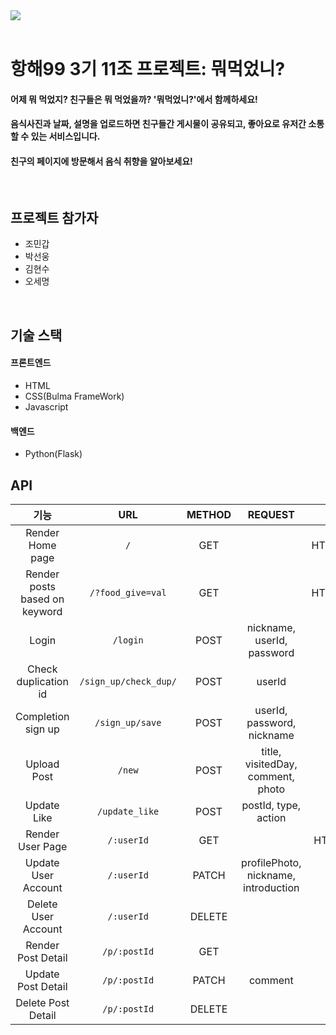 <img src="https://user-images.githubusercontent.com/90446271/133872554-b084cc92-7986-42ae-957f-6972b6ac0e51.png">
<br><br>

# 항해99 3기 11조 프로젝트: 뭐먹었니?

#### 어제 뭐 먹었지? 친구들은 뭐 먹었을까? '뭐먹었니?'에서 함께하세요!  
#### 음식사진과 날짜, 설명을 업로드하면 친구들간 게시물이 공유되고, 좋아요로 유저간 소통할 수 있는 서비스입니다.  
#### 친구의 페이지에 방문해서 음식 취향을 알아보세요!
<br>

## 프로젝트 참가자
- 조민갑
- 박선웅
- 김현수
- 오세명
<br>

## 기술 스택
#### 프론트엔드
- HTML
- CSS(Bulma FrameWork)
- Javascript

#### 백엔드
- Python(Flask)

## API
|기능|URL|METHOD|REQUEST|RESPONSE|
|:----------------:|:----------:|:-------:|:---:|:---:|
|Render Home page|`/`|GET||HTML(index.html)|
|Render posts based on keyword|`/?food_give=val`|GET||HTML(index.html)|
|Login|`/login`|POST|nickname, userId, password|JSON|
|Check duplication id|`/sign_up/check_dup/`|POST|userId|JSON||
|Completion sign up|`/sign_up/save`|POST|userId, password, nickname|JSON|
|Upload Post|`/new`|POST|title, visitedDay, comment, photo|JSON|
|Update Like|`/update_like`|POST|postId, type, action|JSON|
|Render User Page|`/:userId`|GET||HTML(user.html)|
|Update User Account|`/:userId`|PATCH|profilePhoto, nickname, introduction|JSON|
|Delete User Account|`/:userId`|DELETE||JSON|
|Render Post Detail|`/p/:postId`|GET||JSON|
|Update Post Detail|`/p/:postId`|PATCH|comment|JSON|
|Delete Post Detail|`/p/:postId`|DELETE||JSON|

